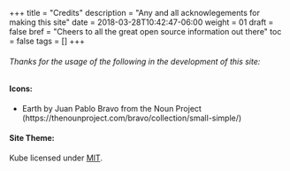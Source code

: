 +++
title = "Credits"
description = "Any and all acknowlegements for making this site"
date = 2018-03-28T10:42:47-06:00
weight = 01
draft = false
bref = "Cheers to all the great open source information out there"
toc = false
tags = []
+++

<h6>Thanks for the usage of the following in the development of this site:</h6>
<h4>Icons:</h4>
  <ul>
  <li>Earth by Juan Pablo Bravo from the Noun Project (https://thenounproject.com/bravo/collection/small-simple/) </li>
  </ul>

  <h4>Site Theme:</h4>
  Kube licensed under <a href="https://opensource.org/licenses/MIT">MIT</a>.
